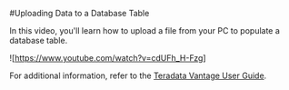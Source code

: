 #Uploading Data to a Database Table

In this video, you'll learn how to upload a file from your PC to populate a database table.

![https://www.youtube.com/watch?v=cdUFh_H-Fzg]

For additional information, refer to the [Teradata Vantage User Guide](https://docs.teradata.com/search/documents?query=Teradata+Vantage%25E2%2584%25A2+User+Guide&filters=ft%253Apublication_title~%2522Teradata+Vantage%25E2%2584%25A2+User+Guide%2522_%2522Teradata%25C2%25AE+Vantage+User+Guide%2522&sort=last_update&virtual-field=title_only&content-lang=).

